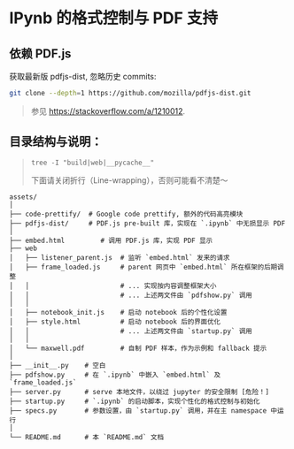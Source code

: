 # IPynb 的格式控制与 PDF 支持

## 依赖 PDF.js
获取最新版 pdfjs-dist, 忽略历史 commits:
```bash
git clone --depth=1 https://github.com/mozilla/pdfjs-dist.git
```
> 参见 <https://stackoverflow.com/a/1210012>.

## 目录结构与说明：
> `tree -I "build|web|__pycache__"`
>
> 下面请关闭折行（Line-wrapping），否则可能看不清楚～

    assets/
    │
    ├── code-prettify/  # Google code prettify, 额外的代码高亮模块
    ├── pdfjs-dist/     # PDF.js pre-built 库，实现在 `.ipynb` 中无损显示 PDF
    │
    ├── embed.html         # 调用 PDF.js 库，实现 PDF 显示
    ├── web
    │   ├── listener_parent.js  # 监听 `embed.html` 发来的请求
    │   ├── frame_loaded.js     # parent 网页中 `embed.html` 所在框架的后期调整
    │   │                       # ... 实现按内容调整框架大小
    │   │                       # ... 上述两文件由 `pdfshow.py` 调用
    │   │
    │   ├── notebook_init.js    # 启动 notebook 后的个性化设置
    │   ├── style.html          # 启动 notebook 后的界面优化
    │   │                       # ... 上述两文件由 `startup.py` 调用
    │   │
    │   └── maxwell.pdf         # 自制 PDF 样本，作为示例和 fallback 提示
    │
    ├── __init__.py    # 空白
    ├── pdfshow.py     # 在 `.ipynb` 中嵌入 `embed.html` 及 `frame_loaded.js`
    ├── server.py      # serve 本地文件，以绕过 jupyter 的安全限制 [危险！]
    ├── startup.py     # `.ipynb` 的启动脚本，实现个性化的格式控制与初始化
    ├── specs.py       # 参数设置，由 `startup.py` 调用，并在主 namespace 中运行
    │
    └── README.md      # 本 `README.md` 文档
